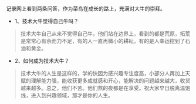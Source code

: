 
记录网上看到两条问答，作为菜鸟在成长的路上，充满对大牛的崇拜。

- 1、技术大牛觉得自己牛吗？

>技术大牛自己从来不觉得自己牛，他们站在边界上，看到的都是荒原，拓荒是常常心有余而力不足，有的人一直再微小的耕耘，有的是人幸运挖到了石油和黄金。

- 2、如何成为技术大牛？
>技术大牛的人生是这样的，学的快因为感兴趣专注度高，小部分人再加上天赋的理解能力强，能收获更多成就感和开心，能解决的问题越来越大，收货越来越多。总之，他们不苦。他们熬的夜都是在享受。祝大家早日脱离温饱线，进入到兴趣领域，那才是你的人生。